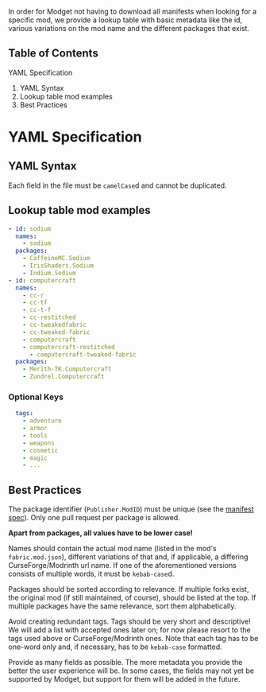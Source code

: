In order for Modget not having to download all manifests when looking for a specific mod, we provide a lookup table with basic metadata like the id, various variations on the mod name and the different packages that exist.

Table of Contents
----------------------------------
YAML Specification
   1. YAML Syntax
   2. Lookup table mod examples
   3. Best Practices

# YAML Specification

## YAML Syntax
Each field in the file must be `camelCase`d and cannot be duplicated.

## Lookup table mod examples

```YAML
- id: sodium
  names:
    - sodium
  packages:
    - CaffeineMC.Sodium
    - IrisShaders.Sodium
    - Indium.Sodium
- id: computercraft
  names:
    - cc-r
    - cc-tf
    - cc-t-f
    - cc-restitched
    - cc-tweakedfabric
    - cc-tweaked-fabric
    - computercraft
    - computercraft-restitched
      - computercraft-tweaked-fabric
  packages:
    - Merith-TK.Computercraft
    - Zundrel.Computercraft
```

### Optional Keys

```YAML
  tags:
    - adventure
    - armor
    - tools
    - weapons
    - cosmetic
    - magic
    - ...
```


## Best Practices
The package identifier (`Publisher.ModID`) must be unique (see the [manifest spec](https://github.com/ReviversMC/modget-manifests/tree/master/doc/manifest-spec-v1.md)). Only one pull request per package is allowed.

**Apart from packages, all values have to be lower case!**

Names should contain the actual mod name (listed in the mod's `fabric.mod.json`), different variations of that and, if applicable, a differing CurseForge/Modrinth url name. If one of the aforementioned versions consists of multiple words, it must be `kebab-case`d.

Packages should be sorted according to relevance. If multiple forks exist, the original mod (if still maintained, of course), should be listed at the top. If multiple packages have the same relevance, sort them alphabetically.

Avoid creating redundant tags. Tags should be very short and descriptive! We will add a list with accepted ones later on; for now please resort to the tags used above or CurseForge/Modrinth ones. Note that each tag has to be one-word only and, if necessary, has to be `kebab-case` formatted.

Provide as many fields as possible. The more metadata you provide the better the user experience will be. In some cases, the fields may not yet be supported
by Modget, but support for them will be added in the future.
